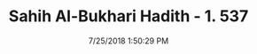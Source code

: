 ---
title        : "Sahih Al-Bukhari Hadith - 1. 537"
date         : 7/25/2018 1:50:29 PM
draft        : false
type         : "hadith"
layout       : "hadith"
BookCode     : "SHB"
VolumeNumber : "1"
HadithNumber : "537"
categories  :  ["Prayer Times-The time of the Maghrib prayer"]
tags  :  ["Ibn Abbas"]
---